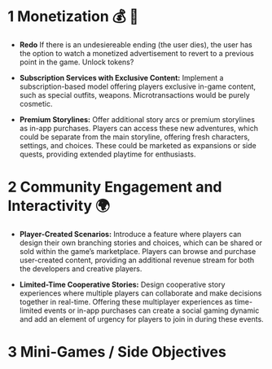 # 1 Monetization 💰 🤑

- **Redo**
  If there is an undesiereable ending (the user dies), the user has the option to watch a monetized advertisement to revert to a previous point in the game. Unlock tokens?

- **Subscription Services with Exclusive Content:** Implement a subscription-based model offering players exclusive in-game content, such as special outfits, weapons. Microtransactions would be purely cosmetic.

- **Premium Storylines:**
  Offer additional story arcs or premium storylines as in-app purchases. Players can access these new adventures, which could be separate from the main storyline, offering fresh characters, settings, and choices. These could be marketed as expansions or side quests, providing extended playtime for enthusiasts.

# 2 Community Engagement and Interactivity 🌍

- **Player-Created Scenarios:** Introduce a feature where players can design their own branching stories and choices, which can be shared or sold within the game’s marketplace. Players can browse and purchase user-created content, providing an additional revenue stream for both the developers and creative players.

- **Limited-Time Cooperative Stories:** Design cooperative story experiences where multiple players can collaborate and make decisions together in real-time. Offering these multiplayer experiences as time-limited events or in-app purchases can create a social gaming dynamic and add an element of urgency for players to join in during these events.

# 3 Mini-Games / Side Objectives



